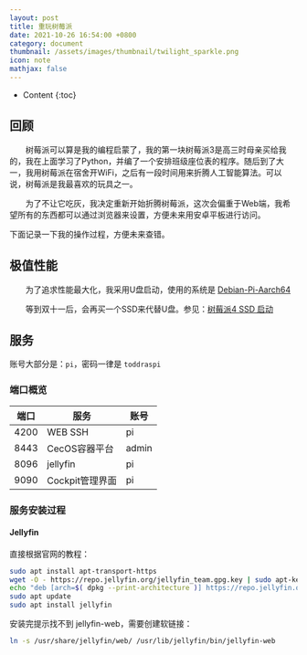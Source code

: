```yaml
---
layout: post
title: 重玩树莓派
date: 2021-10-26 16:54:00 +0800
category: document
thumbnail: /assets/images/thumbnail/twilight_sparkle.png
icon: note
mathjax: false
---
```


* Content
{:toc}

<!--more-->

## 回顾

&emsp;&emsp;树莓派可以算是我的编程启蒙了，我的第一块树莓派3是高三时母亲买给我的，我在上面学习了Python，并编了一个安排班级座位表的程序。随后到了大一，我用树莓派在宿舍开WiFi，之后有一段时间用来折腾人工智能算法。可以说，树莓派是我最喜欢的玩具之一。

&emsp;&emsp;为了不让它吃灰，我决定重新开始折腾树莓派，这次会偏重于Web端，我希望所有的东西都可以通过浏览器来设置，方便未来用安卓平板进行访问。

下面记录一下我的操作过程，方便未来查错。

## 极值性能

&emsp;&emsp;为了追求性能最大化，我采用U盘启动，使用的系统是 [Debian-Pi-Aarch64](https://github.com/openfans-community-offical/Debian-Pi-Aarch64/blob/master/README_zh.md)

&emsp;&emsp;等到双十一后，会再买一个SSD来代替U盘。参见：[树莓派4 SSD 启动](https://zhuanlan.zhihu.com/p/336932291)

## 服务

账号大部分是：`pi`，密码一律是 `toddraspi`

### 端口概览

|端口|服务|账号|
|---|---|----|
|4200|WEB SSH|pi|
|8443|CecOS容器平台|admin|
|8096|jellyfin|pi|
|9090|Cockpit管理界面|pi|

### 服务安装过程

#### Jellyfin

直接根据官网的教程：

```bash
sudo apt install apt-transport-https
wget -O - https://repo.jellyfin.org/jellyfin_team.gpg.key | sudo apt-key add -
echo "deb [arch=$( dpkg --print-architecture )] https://repo.jellyfin.org/$( awk -F'=' '/^ID=/{ print $NF }' /etc/os-release ) $( awk -F'=' '/^VERSION_CODENAME=/{ print $NF }' /etc/os-release ) main" | sudo tee /etc/apt/sources.list.d/jellyfin.list
sudo apt update
sudo apt install jellyfin
```

安装完提示找不到 jellyfin-web，需要创建软链接：

```bash
ln -s /usr/share/jellyfin/web/ /usr/lib/jellyfin/bin/jellyfin-web
```